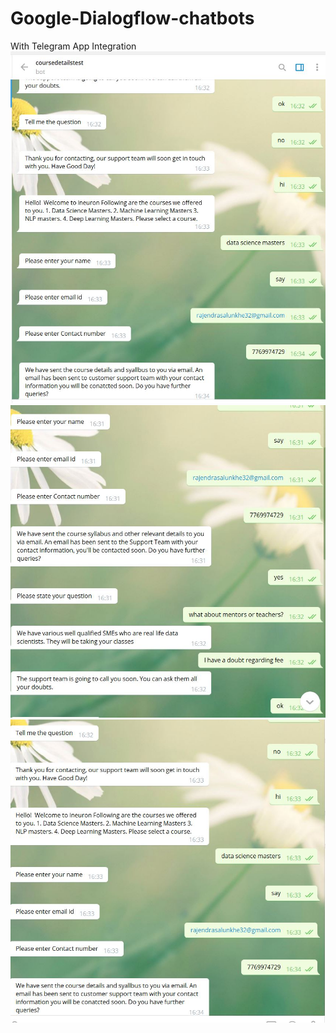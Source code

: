 # Google-Dialogflow-chatbots
With Telegram App Integration
![reasult1-tag](resultimag1.JPG)
![reasult2-tag](resulyimg2.JPG)
![reasult2-tag](snapshot2.JPG)
